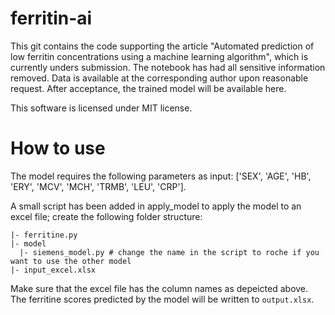 # ferritin-ai

This git contains the code supporting the article "Automated prediction of low ferritin concentrations using a machine learning algorithm", which is currently unders submission. The notebook has had all sensitive information removed. Data is available at the corresponding author upon reasonable request. After acceptance, the trained model will be available here.

This software is licensed under MIT license.

# How to use
The model requires the following parameters as input: ['SEX', 'AGE', 'HB', 'ERY', 'MCV', 'MCH', 'TRMB', 'LEU', 'CRP'].

A small script has been added in apply_model to apply the model to an excel file; create the following folder structure:
```
|- ferritine.py
|- model
  |- siemens_model.py # change the name in the script to roche if you want to use the other model
|- input_excel.xlsx
```

Make sure that the excel file has the column names as depeicted above. The ferritine scores predicted by the model will be written to `output.xlsx`.
